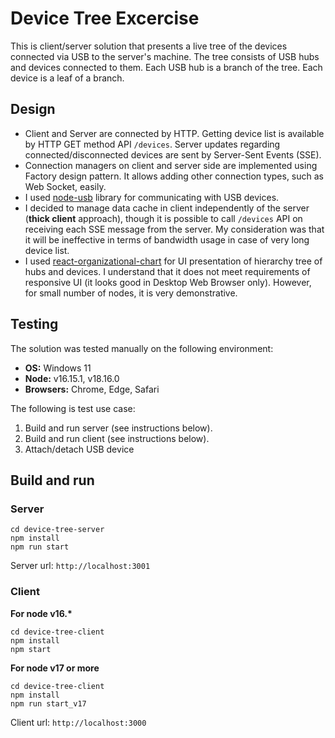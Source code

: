 # Device Tree Excercise
This is client/server solution that presents a live tree of the devices connected via USB to the server's machine. 
The tree consists of USB hubs and devices connected to them. 
Each USB hub is a branch of the tree. Each device is a leaf of a branch.
## Design
- Client and Server are connected by HTTP. 
Getting device list is available by HTTP GET method API `/devices`.
Server updates regarding connected/disconnected devices are sent by Server-Sent Events (SSE). 
- Connection managers on client and server side are implemented using Factory design pattern. 
It allows adding other connection types, such as Web Socket, easily.
- I used [node-usb](https://github.com/node-usb/node-usb) library for communicating with USB devices.
- I decided to manage data cache in client independently of the server (**thick client** approach), though it is possible to call `/devices` API on receiving each SSE message from the server.
My consideration was that it will be ineffective in terms of bandwidth usage in case of very long device list.
- I used [react-organizational-chart](https://www.npmjs.com/package/react-organizational-chart) for UI presentation of hierarchy tree of hubs and devices. I understand that it does not meet requirements of responsive UI (it looks good in Desktop Web Browser only).
However, for small number of nodes, it is very demonstrative.
## Testing
The solution was tested manually on the following environment:
- **OS:** Windows 11
- **Node:** v16.15.1, v18.16.0
- **Browsers:** Chrome, Edge, Safari

The following is test use case:
1. Build and run server (see instructions below).
2. Build and run client (see instructions below).
3. Attach/detach USB device
## Build and run
### Server
```
cd device-tree-server
npm install
npm run start
```
Server url: `http://localhost:3001`

### Client

__For node v16.*__
```
cd device-tree-client
npm install
npm start
```

__For node v17 or more__
```
cd device-tree-client
npm install
npm run start_v17
```

Client url: `http://localhost:3000`
